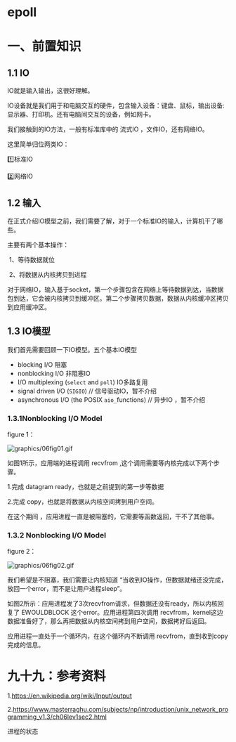# epoll

# 一、前置知识

## 1.1 IO

IO就是输入输出，这很好理解。

IO设备就是我们用于和电脑交互的硬件，包含输入设备：键盘、鼠标，输出设备:显示器、打印机。还有电脑间交互的设备，例如网卡。

我们接触到的IO方法，一般有标准库中的 流式IO ，文件IO，还有网络IO。

这里简单归位两类IO：

:one:标准IO

:two:网络IO

## 1.2 输入

在正式介绍IO模型之前，我们需要了解，对于一个标准IO的输入，计算机干了哪些。

主要有两个基本操作：

​	1、等待数据就位

​	2、将数据从内核拷贝到进程

对于网络IO，输入基于socket，第一个步骤包含在网络上等待数据到达，当数据包到达，它会被内核拷贝到缓冲区。第二个步骤拷贝数据，数据从内核缓冲区拷贝到应用缓冲区。

## 1.3 IO模型

我们首先需要回顾一下IO模型。五个基本IO模型

- blocking I/O 阻塞
- nonblocking I/O 非阻塞IO
- I/O multiplexing (`select` and `poll`) IO多路复用
- signal driven I/O (`SIGIO`) // 信号驱动IO，暂不介绍
- asynchronous I/O (the POSIX `aio_`functions) // 异步IO ，暂不介绍

### 1.3.1Nonblocking I/O Model

figure 1：

![graphics/06fig01.gif](https://www.masterraghu.com/subjects/np/introduction/unix_network_programming_v1.3/files/06fig01.gif)

如图1所示，应用端的进程调用 recvfrom ,这个调用需要等内核完成以下两个步骤。

1.完成 datagram ready，也就是之前提到的第一步等数据

2.完成 copy，也就是将数据从内核空间拷到用户空间。

在这个期间 ，应用进程一直是被阻塞的，它需要等函数返回，干不了其他事。



### 1.3.2 Nonblocking I/O Model

figure 2：

![graphics/06fig02.gif](https://www.masterraghu.com/subjects/np/introduction/unix_network_programming_v1.3/files/06fig02.gif)

我们希望是不阻塞，我们需要让内核知道 “当收到IO操作，但数据就绪还没完成，放回一个error，而不是让用户进程sleep”。

如图2所示：应用进程发了3次recvfrom请求，但数据还没有ready，所以内核回复了 EWOULDBLOCK 这个error。应用进程第四次调用 recvfrom，kernel这边 数据准备好了，那么再把数据从内核空间拷到用户空间，数据拷好后返回。

应用进程一直处于一个循环内，在这个循环内不断调用 recvfrom，直到收到copy完成的信息。









# 九十九：参考资料

1.https://en.wikipedia.org/wiki/Input/output

2.https://www.masterraghu.com/subjects/np/introduction/unix_network_programming_v1.3/ch06lev1sec2.html



进程的状态



